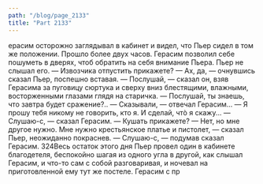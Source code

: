 ```yaml
---
path: "/blog/page_2133"
title: "Part 2133"
---
```


ерасим осторожно заглядывал в кабинет и видел, что Пьер сидел в том же положении. Прошло более двух часов. Герасим позволил себе пошуметь в дверях, чтоб обратить на себя внимание Пьера. Пьер не слышал его.
— Извозчика отпустить прикажете?
— Ах, да, — очнувшись сказал Пьер, поспешно вставая. — Послушай, — сказал он, взяв Герасима за пуговицу сюртука и сверху вниз блестящими, влажными, восторженными глазами глядя на старичка. — Послушай, ты знаешь, что завтра будет сражение?..
— Сказывали, — отвечал Герасим...
— Я прошу тебя никому не говорить, кто я. И сделай, чтò я скажу...
— Слушаю-с, — сказал Герасим. — Кушать прикажете?
— Нет, но мне другое нужно. Мне нужно крестьянское платье и пистолет, — сказал Пьер, неожиданно покраснев.
— Слушаю-с, — подумав сказал Герасим.
324Весь остаток этого дня Пьер провел один в кабинете благодетеля, беспокойно шагая из одного угла в другой, как слышал Герасим, и что-то сам с собой разговаривая, и ночевал на приготовленной ему тут же постеле.
Герасим с пр
